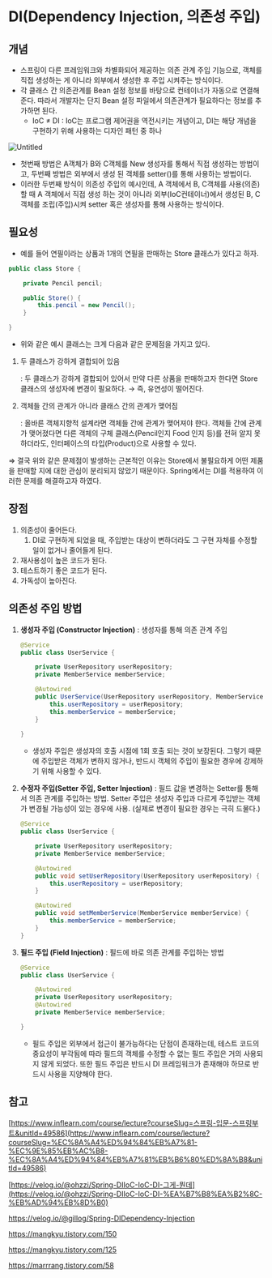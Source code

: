 # DI(Dependency Injection, 의존성 주입)

## 개념

- 스프링이 다른 프레임워크와 차별화되어 제공하는 의존 관계 주입 기능으로, 객체를 직접 생성하는 게 아니라 외부에서 생성한 후 주입 시켜주는 방식이다.
- 각 클래스 간 의존관계를 Bean 설정 정보를 바탕으로 컨테이너가 자동으로 연결해준다. 따라서 개발자는 단지 Bean 설정 파일에서 의존관계가 필요하다는 정보를 추가하면 된다.
    - IoC ≠ DI : IoC는 프로그램 제어권을 역전시키는 개념이고, DI는 해당 개념을 구현하기 위해 사용하는 디자인 패턴 중 하나

![Untitled](https://github.com/RIN-1011/RIN-1011/assets/60701386/6bf9d264-998d-4ac2-b843-603927b6a02e)

- 첫번째 방법은 A객체가 B와 C객체를 New 생성자를 통해서 직접 생성하는 방법이고, 두번째 방법은 외부에서 생성 된 객체를 setter()를 통해 사용하는 방법이다.
- 이러한 두번째 방식이 의존성 주입의 예시인데, A 객체에서 B, C객체를 사용(의존)할 때 A 객체에서 직접 생성 하는 것이 아니라 외부(IoC컨테이너)에서 생성된 B, C객체를 조립(주입)시켜 setter 혹은 생성자를 통해 사용하는 방식이다.

## 필요성

- 예를 들어 연필이라는 상품과 1개의 연필을 판매하는 Store 클래스가 있다고 하자.

```java
public class Store {

    private Pencil pencil;

    public Store() {
        this.pencil = new Pencil();
    }

}
```

- 위와 같은 예시 클래스는 크게 다음과 같은 문제점을 가지고 있다.
1. 두 클래스가 강하게 결합되어 있음
    
    : 두 클래스가 강하게 결합되어 있어서 만약 다른 상품을 판매하고자 한다면 Store 클래스의 생성자에 변경이 필요하다. → 즉, 유연성이 떨어진다.
    
2. 객체들 간의 관계가 아니라 클래스 간의 관계가 맺어짐
    
    : 올바른 객체지향적 설계라면 객체들 간에 관계가 맺어져야 한다. 객체들 간에 관계가 맺어졌다면 다른 객체의 구체 클래스(Pencil인지 Food 인지 등)를 전혀 알지 못하더라도, 인터페이스의 타입(Product)으로 사용할 수 있다.
    

⇒ 결국 위와 같은 문제점이 발생하는 근본적인 이유는 Store에서 불필요하게 어떤 제품을 판매할 지에 대한 관심이 분리되지 않았기 때문이다. Spring에서는 DI를 적용하여 이러한 문제를 해결하고자 하였다.

## 장점

1. 의존성이 줄어든다.
    1. DI로 구현하게 되었을 때, 주입받는 대상이 변하더라도 그 구현 자체를 수정할 일이 없거나 줄어들게 된다.
2. 재사용성이 높은 코드가 된다.
3. 테스트하기 좋은 코드가 된다.
4. 가독성이 높아진다.

## 의존성 주입 방법

1. ****생성자 주입 (Constructor Injection)**** : 생성자를 통해 의존 관계 주입
    
    ```java
    @Service
    public class UserService {
    
        private UserRepository userRepository;
        private MemberService memberService;
    
        @Autowired
        public UserService(UserRepository userRepository, MemberService memberService) {
            this.userRepository = userRepository;
            this.memberService = memberService;
        }
        
    }
    ```
    
    - 생성자 주입은 생성자의 호출 시점에 1회 호출 되는 것이 보장된다. 그렇기 때문에 주입받은 객체가 변하지 않거나, 반드시 객체의 주입이 필요한 경우에 강제하기 위해 사용할 수 있다.
2. ****수정자 주입(Setter 주입, Setter Injection)**** : 필드 값을 변경하는 Setter를 통해서 의존 관계를 주입하는 방법. Setter 주입은 생성자 주입과 다르게 주입받는 객체가 변경될 가능성이 있는 경우에 사용. (실제로 변경이 필요한 경우는 극히 드물다.)
    
    ```java
    @Service
    public class UserService {
    
        private UserRepository userRepository;
        private MemberService memberService;
    
        @Autowired
        public void setUserRepository(UserRepository userRepository) {
            this.userRepository = userRepository;
        }
    
        @Autowired
        public void setMemberService(MemberService memberService) {
            this.memberService = memberService;
        }
    }
    ```
    
3. ****필드 주입 (Field Injection)**** : 필드에 바로 의존 관계를 주입하는 방법
    
    ```java
    @Service
    public class UserService {
    
        @Autowired
        private UserRepository userRepository;
        @Autowired
        private MemberService memberService;
    
    }
    ```
    
    - 필드 주입은 외부에서 접근이 불가능하다는 단점이 존재하는데, 테스트 코드의 중요성이 부각됨에 따라 필드의 객체를 수정할 수 없는 필드 주입은 거의 사용되지 않게 되었다. 또한 필드 주입은 반드시 DI 프레임워크가 존재해야 하므로 반드시 사용을 지양해야 한다.

## 참고

[https://www.inflearn.com/course/lecture?courseSlug=스프링-입문-스프링부트&unitId=49586](https://www.inflearn.com/course/lecture?courseSlug=%EC%8A%A4%ED%94%84%EB%A7%81-%EC%9E%85%EB%AC%B8-%EC%8A%A4%ED%94%84%EB%A7%81%EB%B6%80%ED%8A%B8&unitId=49586)

[https://velog.io/@ohzzi/Spring-DIIoC-IoC-DI-그게-뭔데](https://velog.io/@ohzzi/Spring-DIIoC-IoC-DI-%EA%B7%B8%EA%B2%8C-%EB%AD%94%EB%8D%B0)

https://velog.io/@gillog/Spring-DIDependency-Injection

https://mangkyu.tistory.com/150

https://mangkyu.tistory.com/125

https://marrrang.tistory.com/58
